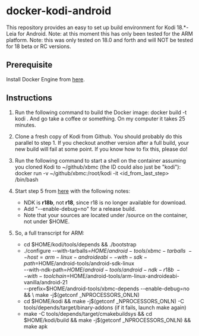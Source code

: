 # docker-kodi-android

This repository provides an easy to set up build environment for Kodi 18.\*-Leia for Android.
Note: at this moment this has only been tested for the ARM platform.
Note: this was only tested on 18.0 and forth and will NOT be tested for 18 beta or RC versions.

## Prerequisite

Install Docker Engine from [here](https://www.docker.com/products/docker-engine).

## Instructions

1. Run the following command to build the Docker image:
   docker build -t kodi .
   And go take a coffee or something. On my computer it takes 25 minutes.

2. Clone a fresh copy of Kodi from Github. You should probably do this parallel to step 1.
   If you checkout another version after a full build, your new build will fail at some point.
   If you know how to fix this, please do!

3. Run the following command to start a shell on the container assuming you cloned Kodi to
   ~/github/xbmc (the ID could also just be "kodi"):
   docker run -v ~/github/xbmc:/root/kodi -it \<id_from_last_step\> /bin/bash

4. Start step 5 from [here](https://github.com/xbmc/Xbmc/blob/master/docs/README.Android.md#5-build-tools-and-dependencies)   with the following notes:
   - NDK is **r18b**, not **r18**, since r18 is no longer available for download.
   - Add "--enable-debug=no" for a release build.
   - Note that your sources are located under /source on the container, not under $HOME.

5. So, a full transcript for ARM:
   - cd $HOME/kodi/tools/depends && ./bootstrap
   - ./configure --with-tarballs=$HOME/android-tools/xbmc-tarballs \
       --host=arm-linux-androideabi --with-sdk-path=$HOME/android-tools/android-sdk-linux \
       --with-ndk-path=$HOME/android-tools/android-ndk-r18b \
       --with-toolchain=$HOME/android-tools/arm-linux-androideabi-vanilla/android-21 \
       --prefix=$HOME/android-tools/xbmc-depends --enable-debug=no && \
       make -j$(getconf _NPROCESSORS_ONLN)
   - cd $HOME/kodi && make -j$(getconf _NPROCESSORS_ONLN) -C tools/depends/target/binary-addons (if it fails, launch make again)
   - make -C tools/depends/target/cmakebuildsys && cd $HOME/kodi/build && make -j$(getconf _NPROCESSORS_ONLN) && make apk
